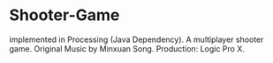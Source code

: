 # Shooter-Game
implemented in Processing (Java Dependency). A multiplayer shooter game.
Original Music by Minxuan Song. Production: Logic Pro X.

